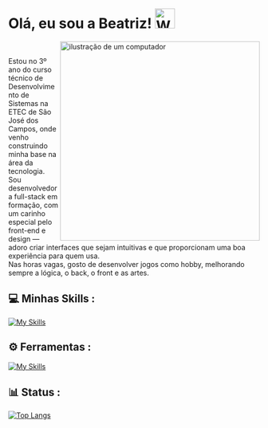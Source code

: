 # Olá, eu sou a Beatriz! <img src="https://raw.githubusercontent.com/Tarikul-Islam-Anik/Animated-Fluent-Emojis/master/Emojis/Hand%20gestures/Waving%20Hand.png" alt="Waving Hand" width="40" height="40" />

<img src="https://user-images.githubusercontent.com/74038190/225813708-98b745f2-7d22-48cf-9150-083f1b00d6c9.gif" alt="ilustração de um computador" width="400px" align="right" />

<br>

<div>
 <p text-align="justify">Estou no 3º ano do curso técnico de Desenvolvimento de Sistemas na ETEC de São José dos Campos, onde venho construindo minha base na área da tecnologia.  
Sou desenvolvedora full-stack em formação, com um carinho especial pelo front-end e design — adoro criar interfaces que sejam intuitivas e que proporcionam uma boa experiência para quem usa.  <br>
Nas horas vagas, gosto de desenvolver jogos como hobby, melhorando sempre a lógica, o back, o front e as artes.</p>

</div>


## 💻 Minhas Skills :
[![My Skills](https://skillicons.dev/icons?i=html,css,php,js,react,mysql,python,c#)](https://skillicons.dev)
 
## ⚙️ Ferramentas :
[![My Skills](https://skillicons.dev/icons?i=vscode,figma,visualstudio,github,notion)](https://skillicons.dev)

## 📊 Status :
[![Top Langs](https://github-readme-stats.vercel.app/api/top-langs/?username=beaxx&layout=compact&theme=dark)](https://github.com/beaxx/github-readme-stats)

